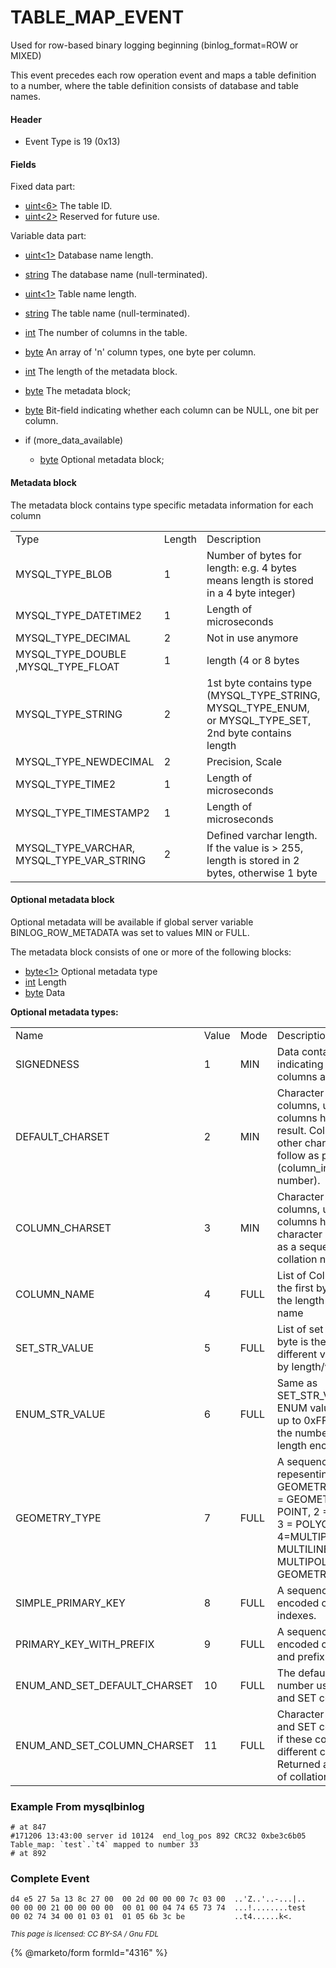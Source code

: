 
# TABLE_MAP_EVENT

Used for row-based binary logging beginning (binlog_format=ROW or MIXED)


This event precedes each row operation event and maps a table definition to a number, where the table definition consists of database and table names.


#### Header


* Event Type is 19 (0x13)


#### Fields


Fixed data part:


* [uint<6>](../protocol-data-types.md#fixed-length-integers) The table ID.
* [uint<2>](../protocol-data-types.md#fixed-length-integers) Reserved for future use.


Variable data part:


* [uint<1>](../protocol-data-types.md#fixed-length-integers) Database name length.
* [string<NUL>](../protocol-data-types.md#null-terminated-strings) The database name (null-terminated).
* [uint<1>](../protocol-data-types.md#fixed-length-integers) Table name length.
* [string<NUL>](../protocol-data-types.md#null-terminated-strings) The table name (null-terminated).
* [int<lenenc>](../protocol-data-types.md#length-encoded-integers) The number of columns in the table.
* [byte<n>](../protocol-data-types.md#fixed-length-bytes) An array of 'n' column types, one byte per column.
* [int<lenenc>](../protocol-data-types.md#length-encoded-integers) The length of the metadata block.
* [byte<n>](../protocol-data-types.md#fixed-length-bytes) The metadata block;
* [byte<n>](../protocol-data-types.md#fixed-length-bytes) Bit-field indicating whether each column can be NULL, one bit per column.
* if (more_data_available)

  * [byte<n>](../protocol-data-types.md#variable-length-bytes) Optional metadata block;


#### Metadata block


The metadata block contains type specific metadata information for each column



|   |   |   |
| --- | --- | --- |
| Type | Length | Description |
| MYSQL_TYPE_BLOB | 1 | Number of bytes for length: e.g. 4 bytes means length is stored in a 4 byte integer) |
| MYSQL_TYPE_DATETIME2 | 1 | Length of microseconds |
| MYSQL_TYPE_DECIMAL | 2 | Not in use anymore |
| MYSQL_TYPE_DOUBLE ,MYSQL_TYPE_FLOAT | 1 | length (4 or 8 bytes |
| MYSQL_TYPE_STRING | 2 | 1st byte contains type (MYSQL_TYPE_STRING, MYSQL_TYPE_ENUM, or MYSQL_TYPE_SET, 2nd byte contains length |
| MYSQL_TYPE_NEWDECIMAL | 2 | Precision, Scale |
| MYSQL_TYPE_TIME2 | 1 | Length of microseconds |
| MYSQL_TYPE_TIMESTAMP2 | 1 | Length of microseconds |
| MYSQL_TYPE_VARCHAR, MYSQL_TYPE_VAR_STRING | 2 | Defined varchar length. If the value is > 255, length is stored in 2 bytes, otherwise 1 byte |



#### Optional metadata block


Optional metadata will be available if global server variable BINLOG_ROW_METADATA was set to values MIN or FULL.


The metadata block consists of one or more of the following blocks:


* [byte<1>](../protocol-data-types.md#fixed-length-bytes) Optional metadata type
* [int<lenenc>](../protocol-data-types.md#length-encoded-integers) Length
* [byte<length>](../protocol-data-types.md#fixed-length-bytes) Data


**Optional metadata types:**



|   |   |   |   |
| --- | --- | --- | --- |
| Name | Value | Mode | Description |
| SIGNEDNESS | 1 | MIN | Data contains a bitmap indicating which integer columns are signed |
| DEFAULT_CHARSET | 2 | MIN | Character set of string columns, used if most columns have the same result. Columns with other character sets will follow as pair (column_index, collation number). |
| COLUMN_CHARSET | 3 | MIN | Character set of columns, used if columns have different character sets. Returned as a sequence of collation numbers. |
| COLUMN_NAME | 4 | FULL | List of Column names, the first byte specifies the length of the column name |
| SET_STR_VALUE | 5 | FULL | List of set values: First byte is the number of different values, followed by length/value pairs. |
| ENUM_STR_VALUE | 6 | FULL | Same as SET_STR_VALUE. Since ENUM values might have up to 0xFFFF members, the number of values is a length encoded integer. |
| GEOMETRY_TYPE | 7 | FULL | A sequence of bytes repesenting the type of GEOMETRY columns: 0 = GEOMETRY, 1 = POINT, 2 = LINESTRING, 3 = POLYGON, 4=MULTIPOINT, 5 = MULTILINESTRING, 6 = MULTIPOLYGON, 7 = GEOMETRYCOLLECTION |
| SIMPLE_PRIMARY_KEY | 8 | FULL | A sequence of length encoded column indexes. |
| PRIMARY_KEY_WITH_PREFIX | 9 | FULL | A sequence of length encoded column indexes and prefix lengths. |
| ENUM_AND_SET_DEFAULT_CHARSET | 10 | FULL | The default character set number used for ENUM and SET columns |
| ENUM_AND_SET_COLUMN_CHARSET | 11 | FULL | Character set of ENUM and SET columns, used if these columns have different character sets. Returned as a sequence of collation numbers. |



### Example From mysqlbinlog


```
# at 847
#171206 13:43:00 server id 10124  end_log_pos 892 CRC32 0xbe3c6b05 	Table_map: `test`.`t4` mapped to number 33
# at 892
```


### Complete Event


```
d4 e5 27 5a 13 8c 27 00  00 2d 00 00 00 7c 03 00  ..'Z..'..-...|..
00 00 00 21 00 00 00 00  00 01 00 04 74 65 73 74  ...!........test
00 02 74 34 00 01 03 01  01 05 6b 3c be           ..t4......k<.
```


<sub>_This page is licensed: CC BY-SA / Gnu FDL_</sub>


{% @marketo/form formId="4316" %}
